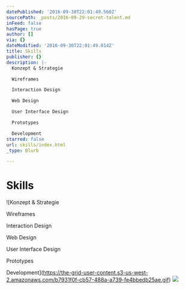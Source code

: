 ```yaml
---
datePublished: '2016-09-30T22:01:49.560Z'
sourcePath: _posts/2016-09-29-secret-talent.md
inFeed: false
hasPage: true
author: []
via: {}
dateModified: '2016-09-30T22:01:49.014Z'
title: Skills
publisher: {}
description: |-
  Konzept & Strategie

  Wireframes

  Interaction Design

  Web Design

  User Interface Design

  Prototypes

  Development
starred: false
url: skills/index.html
_type: Blurb

---
```

# Skills
![Konzept & Strategie

Wireframes

Interaction Design

Web Design

User Interface Design

Prototypes

Development](https://the-grid-user-content.s3-us-west-2.amazonaws.com/b7931f0f-cb57-488a-a739-fe4bbedb25ae.gif)
![](https://the-grid-user-content.s3-us-west-2.amazonaws.com/9b54ac8d-835f-4319-b275-cfd0e39d1b82.gif)